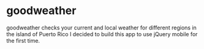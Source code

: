 goodweather
===========
goodweather checks your current and local weather for different regions in the island of Puerto Rico
I decided to build this app to use jQuery mobile for the first time.

